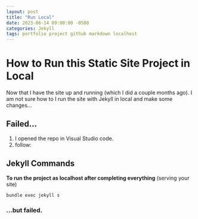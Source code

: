 ```yaml
---
layout: post
title: "Run Local"
date: 2023-06-14 09:00:00 -0500
categories: Jekyll
tags: portfolio project github markdown localhost
---
```


# How to Run this Static Site Project in Local

Now that I have the site up and running (which I did a couple months ago).
I am not sure how to I run the site with Jekyll in local and make some changes...

## Failed...

1. I opened the repo in Visual Studio code.
2. follow:

## Jekyll Commands

**To run the project as localhost after completing everything** (serving your site)

```bash
bundle exec jekyll s
```

### ...but failed.
